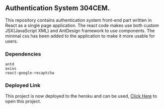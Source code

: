 ## Authentication System 304CEM. 
This repository contains authentication system front-end part written in React as a single page application. The react code makes use both custom JSX(JavaScript XML) and AntDesign framework to use components. The minimal css has been added to the application to make it more usable for users.


### Dependencies

   ```antd ``` <br>
   ```axios ``` <br>
   ```react-google-recaptcha``` <br>

### Deployed Link

This project is now deployed to the heroku and can be used, <a href="https://kv304cemcode.herokuapp.com "> Click Here</a> to open this project.


